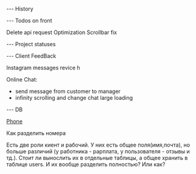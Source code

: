 
--- History 

--- Todos on front 

Delete api request 
Optimization 
Scrollbar fix 


--- Project statuses 

--- Client FeedBack

Instagram messages revice h

Online Chat:  
- send message from customer to manager 
- infinity scrolling and change chat large loading 






















--- DB 

[Phone](https://petrenco.com/mysql.php?txt=168)

Как разделить номера 

Есть две роли киент и рабочий. У них есть общее поля(имя,почта), но больше различий (у работника - рарплата, у пользователя - отзывы и тд.). Стоит ли вынослить их в отдельные таблицы, а общее хранить в таблице users. И их вообще разделить полностью? Или как? 
